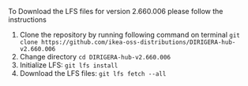 To Download the LFS files for version 2.660.006 please follow the instructions

1. Clone the repository by running following command on terminal `git clone https://github.com/ikea-oss-distributions/DIRIGERA-hub-v2.660.006`
2. Change directory `cd DIRIGERA-hub-v2.660.006`
3. Initialize LFS: `git lfs install`
4. Download the LFS files: `git lfs fetch --all`
